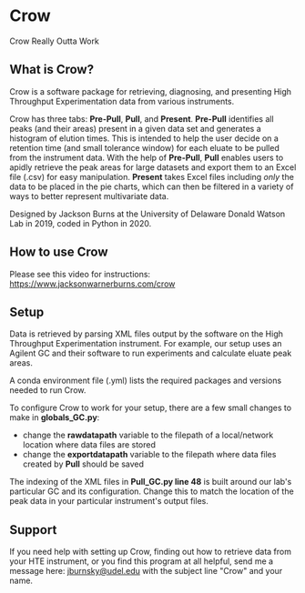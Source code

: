 # Crow
Crow Really Outta Work

## What is Crow?
Crow is a software package for retrieving, diagnosing, and presenting High Throughput Experimentation data from various instruments.

Crow has three tabs: __Pre-Pull__, __Pull__, and __Present__. __Pre-Pull__ identifies all peaks (and their areas) present in a given data set and generates a histogram of elution times. This is intended to help the user decide on a retention time (and small tolerance window) for each eluate to be pulled from the instrument data. With the help of __Pre-Pull__, __Pull__ enables users to apidly retrieve the peak areas for large datasets and export them to an Excel file (.csv) for easy manipulation. __Present__ takes Excel files including _only_ the data to be placed in the pie charts, which can then be filtered in a variety of ways to better represent multivariate data.

Designed by Jackson Burns at the University of Delaware Donald Watson Lab in 2019, coded in Python in 2020.

## How to use Crow
Please see this video for instructions:
https://www.jacksonwarnerburns.com/crow

## Setup
Data is retrieved by parsing XML files output by the software on the High Throughput Experimentation instrument. For example, our setup uses an Agilent GC and their software to run experiments and calculate eluate peak areas.

A conda environment file (.yml) lists the required packages and versions needed to run Crow.

To configure Crow to work for your setup, there are a few small changes to make in __globals_GC.py__:
* change the __rawdatapath__ variable to the filepath of a local/network location where data files are stored
* change the __exportdatapath__ variable to the filepath where data files created by __Pull__ should be saved

The indexing of the XML files in __Pull_GC.py line 48__ is built around our lab's particular GC and its configuration. Change this to match the location of the peak data in your particular instrument's output files.
  
## Support
If you need help with setting up Crow, finding out how to retrieve data from your HTE instrument, or you find this program at all helpful, send me a message here: jburnsky@udel.edu with the subject line "Crow" and your name.
